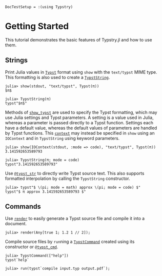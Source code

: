 
```@meta
DocTestSetup = :(using Typstry)
```

# Getting Started

This tutorial demonstrates the basic features of Typstry.jl and how to use them.

## Strings

Print Julia values in [`Typst`](@ref) format using `show` with the `text/typst` MIME type.
This formatting is also used to create a [`TypstString`](@ref).

```jldoctest 1
julia> show(stdout, "text/typst", Typst(π))
$π$

julia> TypstString(π)
typst"$π$"
```

Methods of [`show_typst`](@ref) are used to specify the Typst formatting,
which may use Julia settings and Typst parameters.
A setting is a value used in Julia, whereas a parameter is passed directly to a Typst function.
Settings each have a default value, whereas the default values of parameters are handled by Typst functions.
This [`context`](@ref) may instead be specified in `show` using an `IOContext` and in `TypstString` using keyword parameters.

```jldoctest 1
julia> show(IOContext(stdout, :mode => code), "text/typst", Typst(π))
3.141592653589793

julia> TypstString(π; mode = code)
typst"3.141592653589793"
```

Use [`@typst_str`](@ref) to directly write Typst source text.
This also supports formatted interpolation by calling the `TypstString` constructor.

```jldoctest 1
julia> typst"$ \(pi; mode = math) approx \(pi; mode = code) $"
typst"$ π approx 3.141592653589793 $"
```

## Commands

Use [`render`](@ref) to easily generate a Typst source file and compile it into a document.

```jldoctest 1
julia> render(Any[true 1; 1.2 1 // 2]);
```

Compile source files by `run`ning a [`TypstCommand`](@ref) created using its constructor or [`@typst_cmd`](@ref).

```jldoctest 1
julia> TypstCommand(["help"])
typst`help`

julia> run(typst`compile input.typ output.pdf`);
```
